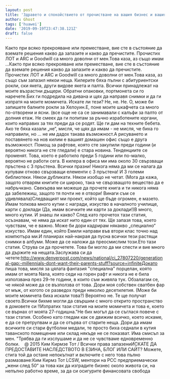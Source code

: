 ```yaml
---
layout: post
title: 'Здравето и спокойствието от прочистване на вашия бизнес и вашия живот'
author: Ghost
tags: ['huawei']
date: '2019-09-19T23:47:38.121Z'
draft: false
---
```


Както при всяко прекрояване или преместване, вие сте в състояние да вземате решения какво да запазите и какво да пречистите. Прочистих ЛОТ и ARC и Goodwill са много доволни от мен.Това каза, аз също имам ...Както при всяко прекрояване или преместване, вие сте в състояние да вземате решения какво да запазите и какво да пречистите. Прочистих ЛОТ и ARC и Goodwill са много доволни от мен.Това каза, аз също съм запазил някои неща. Килерите бяха пълни с абитуриентски рокли, ски якета, други видове якета и палта. Всички принадлежат на моите възрастни дъщери. Обратни опаковки, портмонета си го наречете.Бих ги подредила на дивана и щях да направя снимки и да ги изпратя на моите момичета. Искате ли тези? Не, не. Не. О, може би запишете балните рокли за Хелоуин.Е, поне моите шкафчета са много по-отворени и ясни. (все още не са се занимавали с калъфи за палто от долния етаж. Не смеех да ги попитам за ръчно изработените юргани, които направих за тях преди да се родят. Ще ги дам на техните бебета. Ако те бяха казали „не“, мисля, че щях да имам - не мисля, че биха го направили, но ... не им дадох такава възможност.А рисуването и поставянето на нов килим е вашият домашен офис също е друга възможност. Помощ за рафтове, която сте закупили преди години (и вероятно никога не сте гледали) е стара новина. Тенденциите се променят. Това, което е работило преди 5 години или по-малко, вероятно не работи сега. В килера в офиса ми има около 30 свързващи пръстена с 3 пръстена. Всички празни! Никога няма да ми се налага да купувам отново свързващи елементи с 3 пръстена! И 3 големи библиотеки. Някои дубликати. Някои изобщо не четат. (Мога да кажа, защото отварям книгите си широко, така че свързващото вещество да е набръчкано. Свекърва ми можеше да прочете книга и ти никога няма да забележиш, защото тя почти не я отвори! Винаги съм се удивлявала)Следващият ми проект, който ще бъде огромен, е мазето. Имам толкова много кутии с награди, изкуство в началното училище, карти с доклади (Да, имам всичките им карти за доклади!)В много, много кутии. И знаеш ли какво? След като прочетох тази статия, осъзнавам, че няма да искат нито един от тях. Ще запазя това, което чувствам, че е важно. Може би дори кадрирам някакво „специално“ изкуство. Имам един, който Емили направи във втори клас точно над компютъра ми.И планирах най-накрая да пусна всички тези растящи снимки в албуми. Може да се наложи да преосмислим този.Ето тази статия. Струва си да прочетете. Това би могло да ми спести и вие много да държите на нещата.Заслужава си да четете:http://www.denverpost.com/news/national/ci_27807220/generational-gap:-millennials-dont-want-their-parents-stuff?source=infiniteДокато пиша това, мисля за цялата фантазия "специална" порцелан, която имам от моята Nana, която седи на горен рафт и никога не е била използвана през 29-те години, в които съм живяла тук. Обзалагам се, че някой може да се възползва от това. Дори моя собствен сватбен фар от мъж, от когото се разведох преди няколко десетилетия. (Може би моите момичета биха искали това?) Вероятно не. Те ще получат своето.Всички бихме могли да свършим с много открито пространство в домовете си !!Изпратих тази статия на моите момичета и това е, което се върнах от моята 27-годишна."Не бих могъл да се съглася повече с тази статия. Особено като гледам как се движим всичко, което искаме, е да се претрупвам и да се отърва от старите неща. Дори да имам всичките си стари футболни медали, те просто биха седнали в кутия таванското помещение или склад някъде не се показват. Има смисъл за мен. "Трябва да ги изслушаме и да не се чувстваме едновременно болки.    @ 2015 Ким Кирмзе Тот / Всички права запазениИСКАТЕ ДА ПРЕДОСТАВИТЕ НАСЛЕДСТВОТО В ЕЗИНА, БЛОГ ИЛИ САЙТ? Можете, стига той да остане непокътнат и включите с него това пълно размазване:Ким Кирмз Тот LCSW, ментори на PCC предприемачески „жени след 50“ за това как да изградите бизнес около живота си, на непълно работно време, за да си осигурите финансовата свобода
